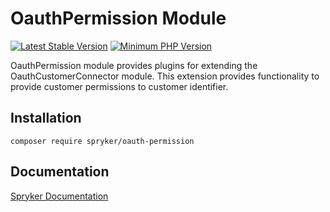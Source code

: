 # OauthPermission Module
[![Latest Stable Version](https://poser.pugx.org/spryker/oauth-permission/v/stable.svg)](https://packagist.org/packages/spryker/oauth-permission)
[![Minimum PHP Version](https://img.shields.io/badge/php-%3E%3D%208.2-8892BF.svg)](https://php.net/)

OauthPermission module provides plugins for extending the OauthCustomerConnector module.
This extension provides functionality to provide customer permissions to customer identifier.

## Installation

```
composer require spryker/oauth-permission
```

## Documentation

[Spryker Documentation](https://docs.spryker.com)
